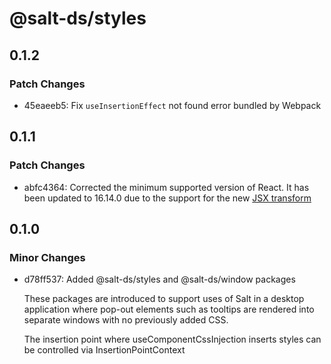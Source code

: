 # @salt-ds/styles

## 0.1.2

### Patch Changes

- 45eaeeb5: Fix `useInsertionEffect` not found error bundled by Webpack

## 0.1.1

### Patch Changes

- abfc4364: Corrected the minimum supported version of React. It has been updated to 16.14.0 due to the support for the new [JSX transform](https://legacy.reactjs.org/blog/2020/09/22/introducing-the-new-jsx-transform.html)

## 0.1.0

### Minor Changes

- d78ff537: Added @salt-ds/styles and @salt-ds/window packages

  These packages are introduced to support uses of Salt in a desktop application where pop-out elements such as tooltips are rendered into separate windows with no previously added CSS.

  The insertion point where useComponentCssInjection inserts styles can be controlled via InsertionPointContext
